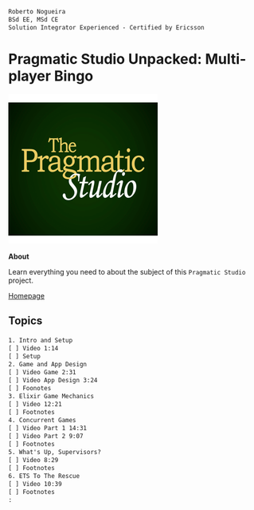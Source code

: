 ```
Roberto Nogueira  
BSd EE, MSd CE
Solution Integrator Experienced - Certified by Ericsson
```
# Pragmatic Studio Unpacked: Multi-player Bingo

![coursera image](images/pragmaticstudio.png)

**About**

Learn everything you need to about the subject of this `Pragmatic Studio` project.

[Homepage](https://online.pragmaticstudio.com/courses/unpacked-bingo/modules/3)

## Topics
```
1. Intro and Setup
[ ] Video 1:14
[ ] Setup
2. Game and App Design
[ ] Video Game 2:31
[ ] Video App Design 3:24
[ ] Foonotes
3. Elixir Game Mechanics
[ ] Video 12:21
[ ] Footnotes
4. Concurrent Games
[ ] Video Part 1 14:31
[ ] Video Part 2 9:07
[ ] Footnotes
5. What's Up, Supervisors?
[ ] Video 8:29
[ ] Footnotes
6. ETS To The Rescue
[ ] Video 10:39
[ ] Footnotes
:
```
